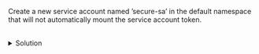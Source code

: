 Create a new service account named ’secure-sa’ in the default namespace that will not automatically mount the service account token.

<br>
<details><summary>Solution</summary>
<br>

```bash
# create the YAML for a service account named 'secure-sa' with the '--dry-run=client' option, saving it to a file named 'sa.yaml'
kubectl -n default create sa secure-sa --dry-run=client -o yaml > sa.yaml 

# add the automountServiceAccountToken: false to the end of the file 'sa.yaml'
echo "automountServiceAccountToken: false" >> sa.yaml

# create the service account from the file 'sa.yaml'
kubectl create -f sa.yaml

```{{exec}}


</details>